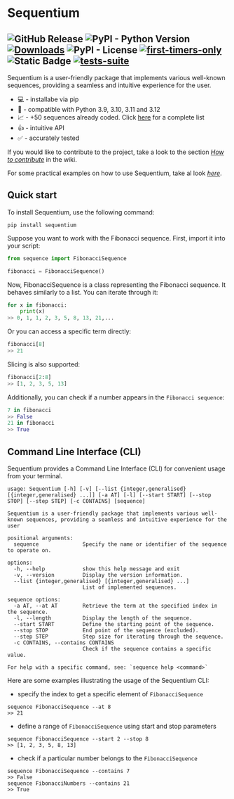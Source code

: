 # Sequentium

![GitHub Release](https://img.shields.io/github/v/release/vascoSch92/sequentium)
![PyPI - Python Version](https://img.shields.io/pypi/pyversions/sequentium)
[![Downloads](https://static.pepy.tech/badge/sequentium)](https://pepy.tech/project/sequentium)
![PyPI - License](https://img.shields.io/pypi/l/sequentium)
[![first-timers-only](https://img.shields.io/badge/first--timers--only-friendly-blue.svg?style=flat)](https://www.firsttimersonly.com/)
![Static Badge](https://img.shields.io/badge/Linting%20-%20passing%20-%20green?style=flat&logo=ruff&label=Linted%20with%20Ruff&color=blue)
[![tests-suite](https://github.com/VascoSch92/sequentium/actions/workflows/tests-suite.yml/badge.svg?branch=main)](https://github.com/VascoSch92/sequentium/actions/workflows/tests-suite.yml)
---

Sequentium is a user-friendly package that implements various well-known sequences, 
providing a seamless and intuitive experience for the user.

- 💻 - installabe via pip
- 🐍 - compatible with Python 3.9, 3.10, 3.11 and 3.12
- 📈 - +50 sequences already coded. Click [here](https://github.com/VascoSch92/sequentium/blob/main/sequence/SEQUENCES_LIST.md) for a complete list
- 👍 - intuitive API
- ✅ - accurately tested


If you would like to contribute to the project, take a look to the section [_How to contribute_](https://github.com/VascoSch92/sequentium/wiki/5.-How-to-contribuite) in the wiki.

For some practical examples on how to use Sequentium, take al look [_here_](https://github.com/VascoSch92/sequentium/examples).

## Quick start

To install Sequentium, use the following command:
```shell
pip install sequentium
```
Suppose you want to work with the Fibonacci sequence. First, import it into your script:
```python
from sequence import FibonacciSequence

fibonacci = FibonacciSequence()
```
Now, FibonacciSequence is a class representing the Fibonacci sequence. It behaves similarly to a list. 
You can iterate through it:

```python
for x in fibonacci:
    print(x)
>> 0, 1, 1, 2, 3, 5, 8, 13, 21,...
```
Or you can access a specific term directly:
```python
fibonacci[8]
>> 21
```
Slicing is also supported:
```python
fibonacci[2:8]
>> [1, 2, 3, 5, 13]
```
Additionally, you can check if a number appears in the `Fibonacci sequence`:
```python
7 in fibonacci
>> False
21 in fibonacci
>> True
```
## Command Line Interface (CLI)
Sequentium provides a Command Line Interface (CLI) for convenient usage from your terminal.
```text
usage: Sequentium [-h] [-v] [--list {integer,generalised} [{integer,generalised} ...]] [-a AT] [-l] [--start START] [--stop STOP] [--step STEP] [-c CONTAINS] [sequence]

Sequentium is a user-friendly package that implements various well-known sequences, providing a seamless and intuitive experience for the user

positional arguments:
  sequence              Specify the name or identifier of the sequence to operate on.

options:
  -h, --help            show this help message and exit
  -v, --version         Display the version information.
  --list {integer,generalised} [{integer,generalised} ...]
                        List of implemented sequences.

sequence options:
  -a AT, --at AT        Retrieve the term at the specified index in the sequence.
  -l, --length          Display the length of the sequence.
  --start START         Define the starting point of the sequence.
  --stop STOP           End point of the sequence (excluded).
  --step STEP           Step size for iterating through the sequence.
  -c CONTAINS, --contains CONTAINS
                        Check if the sequence contains a specific value.

For help with a specific command, see: `sequence help <command>`

```
Here are some examples illustrating the usage of the Sequentium CLI:
- specify the index to get a specific element of `FibonacciSequence`
```text
sequence FibonacciSequence --at 8
>> 21
```
- define a range of `FibonacciSequence` using start and stop parameters

```text
sequence FibonacciSequence --start 2 --stop 8
>> [1, 2, 3, 5, 8, 13]
```
- check if a particular number belongs to the `FibonacciSequence`
```text
sequence FibonacciSequence --contains 7
>> False
sequence FibonacciNumbers --contains 21
>> True
```